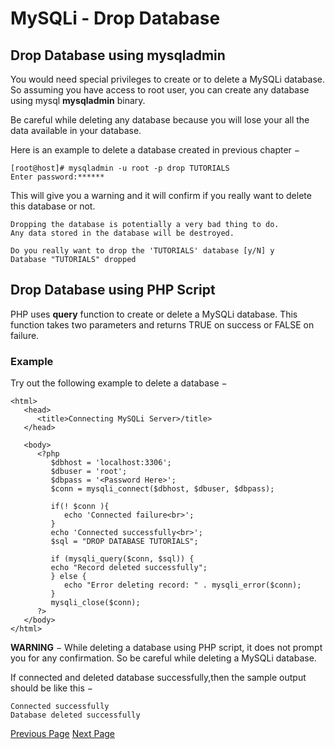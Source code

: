 # MySQLi - Drop Database
## Drop Database using mysqladmin
You would need special privileges to create or to delete a MySQLi database. So assuming you have access to root user, you can create any database using mysql **mysqladmin** binary.

Be careful while deleting any database because you will lose your all the data available in your database.

Here is an example to delete a database created in previous chapter −

```
[root@host]# mysqladmin -u root -p drop TUTORIALS
Enter password:******
```
This will give you a warning and it will confirm if you really want to delete this database or not.

```
Dropping the database is potentially a very bad thing to do.
Any data stored in the database will be destroyed.

Do you really want to drop the 'TUTORIALS' database [y/N] y
Database "TUTORIALS" dropped
```
## Drop Database using PHP Script
PHP uses **query** function to create or delete a MySQLi database. This function takes two parameters and returns TRUE on success or FALSE on failure.

### Example
Try out the following example to delete a database −

```
<html>
   <head>
      <title>Connecting MySQLi Server>/title>
   </head>
   
   <body>
      <?php
         $dbhost = 'localhost:3306';
         $dbuser = 'root';
         $dbpass = '<Password Here>';
         $conn = mysqli_connect($dbhost, $dbuser, $dbpass);
         
         if(! $conn ){
            echo 'Connected failure<br>';
         }
         echo 'Connected successfully<br>';
         $sql = "DROP DATABASE TUTORIALS";
         
         if (mysqli_query($conn, $sql)) {
         echo "Record deleted successfully";
         } else {
            echo "Error deleting record: " . mysqli_error($conn);
         }
         mysqli_close($conn);
      ?>
   </body>
</html>
```
**WARNING** − While deleting a database using PHP script, it does not prompt you for any confirmation. So be careful while deleting a MySQLi database.

If connected and deleted database successfully,then the sample output should be like this −

```
Connected successfully
Database deleted successfully
```

[Previous Page](../mysqli/mysqli_create_database.md) [Next Page](../mysqli/mysqli_select_database.md) 
